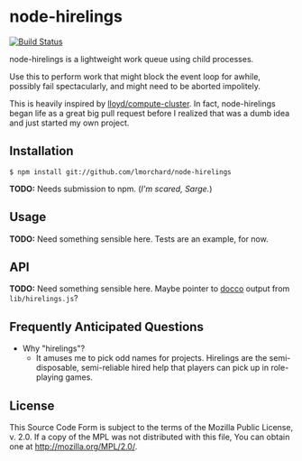 node-hirelings
==============

[![Build Status](https://secure.travis-ci.org/lmorchard/node-hirelings.png)](http://travis-ci.org/lloyd/node-hirelings)

node-hirelings is a lightweight work queue using child processes. 

Use this to perform work that might block the event loop for awhile, possibly
fail spectacularly, and might need to be aborted impolitely.

This is heavily inspired by [lloyd/compute-cluster](https://github.com/lloyd/node-compute-cluster).
In fact, node-hirelings began life as a great big pull request before I
realized that was a dumb idea and just started my own project.

Installation
------------

````
$ npm install git://github.com/lmorchard/node-hirelings
````

**TODO:** Needs submission to npm. (*I'm scared, Sarge.*)

Usage
-----

**TODO:** Need something sensible here. Tests are an example, for now.

API
---

**TODO:** Need something sensible here. Maybe pointer to
[docco](http://jashkenas.github.com/docco/) output from `lib/hirelings.js`?

Frequently Anticipated Questions
--------------------------------

* Why "hirelings"?
    * It amuses me to pick odd names for projects. Hirelings are the
      semi-disposable, semi-reliable hired help that players can pick up in
      role-playing games.

License
-------

This Source Code Form is subject to the terms of the Mozilla Public License, v.
2.0. If a copy of the MPL was not distributed with this file, You can obtain
one at http://mozilla.org/MPL/2.0/.
